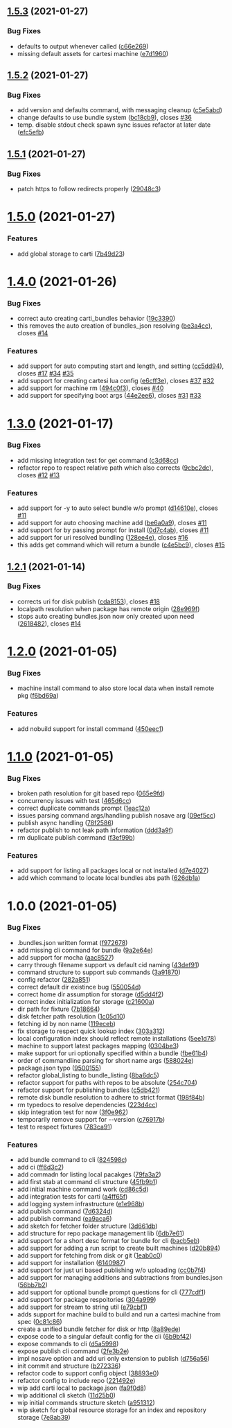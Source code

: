 ## [1.5.3](https://github.com/createdreamtech/carti/compare/1.5.2...1.5.3) (2021-01-27)


### Bug Fixes

* defaults to output whenever called ([c66e269](https://github.com/createdreamtech/carti/commit/c66e2694e6664379ad3ed26799c331734901a187))
* missing default assets for cartesi machine ([e7d1960](https://github.com/createdreamtech/carti/commit/e7d196082a71ce9ac1042f5f24f3151e27ee3b35))

## [1.5.2](https://github.com/createdreamtech/carti/compare/1.5.1...1.5.2) (2021-01-27)


### Bug Fixes

* add version and defaults command, with messaging cleanup ([c5e5abd](https://github.com/createdreamtech/carti/commit/c5e5abd2beab7d9e93bec4f0b256d58f31fbff14))
* change defaults to use bundle system ([bc18cb9](https://github.com/createdreamtech/carti/commit/bc18cb9589afd95e35308af9796149a0e254f3b5)), closes [#36](https://github.com/createdreamtech/carti/issues/36)
* temp. disable stdout check spawn sync issues refactor at later date ([efc5efb](https://github.com/createdreamtech/carti/commit/efc5efb866df3a27d4364c167a56276f3541ab69))

## [1.5.1](https://github.com/createdreamtech/carti/compare/1.5.0...1.5.1) (2021-01-27)


### Bug Fixes

* patch https to follow redirects properly ([29048c3](https://github.com/createdreamtech/carti/commit/29048c325164bf75a10ebe8830bbabfda5832f66))

# [1.5.0](https://github.com/createdreamtech/carti/compare/1.4.0...1.5.0) (2021-01-27)


### Features

* add global storage to carti ([7b49d23](https://github.com/createdreamtech/carti/commit/7b49d23b22004526d82824bbf2834763efbdd256))

# [1.4.0](https://github.com/createdreamtech/carti/compare/1.3.0...1.4.0) (2021-01-26)


### Bug Fixes

* correct auto creating carti_bundles behavior ([19c3390](https://github.com/createdreamtech/carti/commit/19c3390b7b30d5ba9a7c2d9beb64224b1d2649f9))
* this removes the auto creation of bundles_json resolving ([be3a4cc](https://github.com/createdreamtech/carti/commit/be3a4cca7647ba44a4b802fffd04930a1b6b9cf3)), closes [#14](https://github.com/createdreamtech/carti/issues/14)


### Features

* add support for auto computing start and length, and setting ([cc5dd94](https://github.com/createdreamtech/carti/commit/cc5dd942919c4a9f0a2f7cf7384dd2b559637875)), closes [#17](https://github.com/createdreamtech/carti/issues/17) [#34](https://github.com/createdreamtech/carti/issues/34) [#35](https://github.com/createdreamtech/carti/issues/35)
* add support for creating cartesi lua config ([e6cff3e](https://github.com/createdreamtech/carti/commit/e6cff3efde536c5e67e9985cb90eb72cbc0441e5)), closes [#37](https://github.com/createdreamtech/carti/issues/37) [#32](https://github.com/createdreamtech/carti/issues/32)
* add support for machine rm ([494c0f3](https://github.com/createdreamtech/carti/commit/494c0f3358cd5db9989a55f44f2f69e6a2b09e2e)), closes [#40](https://github.com/createdreamtech/carti/issues/40)
* add support for specifying boot args ([44e2ee6](https://github.com/createdreamtech/carti/commit/44e2ee6ba1e3fae881fc9afeeb990ac68814358e)), closes [#31](https://github.com/createdreamtech/carti/issues/31) [#33](https://github.com/createdreamtech/carti/issues/33)

# [1.3.0](https://github.com/createdreamtech/carti/compare/1.2.1...1.3.0) (2021-01-17)


### Bug Fixes

* add missing integration test for get command ([c3d68cc](https://github.com/createdreamtech/carti/commit/c3d68cc307d8f10469491c55ad644f6c6ec56994))
* refactor repo to respect relative path which also corrects ([9cbc2dc](https://github.com/createdreamtech/carti/commit/9cbc2dcd5d91ccef91a88ae5a78d0248bc219610)), closes [#12](https://github.com/createdreamtech/carti/issues/12) [#13](https://github.com/createdreamtech/carti/issues/13)


### Features

* add support for -y to auto select bundle w/o prompt ([d14610e](https://github.com/createdreamtech/carti/commit/d14610eb5a9c9d9d6c4e26932ebd6298a29cbb1d)), closes [#11](https://github.com/createdreamtech/carti/issues/11)
* add support for auto choosing machine add ([be6a0a9](https://github.com/createdreamtech/carti/commit/be6a0a970cea6fef579688936caf634d415540a0)), closes [#11](https://github.com/createdreamtech/carti/issues/11)
* add support for by passing prompt for install ([0d7c4ab](https://github.com/createdreamtech/carti/commit/0d7c4ab1a471622a55baea7a479b1831e7ae62b6)), closes [#11](https://github.com/createdreamtech/carti/issues/11)
* add support for uri resolved bundling ([128ee4e](https://github.com/createdreamtech/carti/commit/128ee4e15b1e76c4fa44e8a3591d61f06253ff2f)), closes [#16](https://github.com/createdreamtech/carti/issues/16)
* this adds get command which will return a bundle ([c4e5bc9](https://github.com/createdreamtech/carti/commit/c4e5bc947a18c327807f1d223f40180b10b79eff)), closes [#15](https://github.com/createdreamtech/carti/issues/15)

## [1.2.1](https://github.com/createdreamtech/carti/compare/1.2.0...1.2.1) (2021-01-14)


### Bug Fixes

* corrects uri for disk publish ([cda8153](https://github.com/createdreamtech/carti/commit/cda8153367a4f9015bbe4476ab77fc32ecae1520)), closes [#18](https://github.com/createdreamtech/carti/issues/18)
* localpath resolution when package has remote origin ([28e969f](https://github.com/createdreamtech/carti/commit/28e969fd0c9543c41cda59cf0d3b700f193dcbca))
* stops auto creating bundles.json now only created upon need ([2618482](https://github.com/createdreamtech/carti/commit/261848234e5dd09c3a03a1b31cf54cad0a28739c)), closes [#14](https://github.com/createdreamtech/carti/issues/14)

# [1.2.0](https://github.com/createdreamtech/carti/compare/1.1.0...1.2.0) (2021-01-05)


### Bug Fixes

* machine install command to also store local data when install remote pkg ([f6bd69a](https://github.com/createdreamtech/carti/commit/f6bd69a25469f501e90e8807be4177ca8a9f75ac))


### Features

* add nobuild support for install command ([450eec1](https://github.com/createdreamtech/carti/commit/450eec17c6f5328520b46b1811bc8d6fa1885e79))

# [1.1.0](https://github.com/createdreamtech/carti/compare/1.0.0...1.1.0) (2021-01-05)


### Bug Fixes

* broken path resolution for git based repo ([065e9fd](https://github.com/createdreamtech/carti/commit/065e9fd79436fe3c62d309242dc9d395175ac722))
* concurrency issues with test ([465d6cc](https://github.com/createdreamtech/carti/commit/465d6cce2e3909ae80a3b93018cf2f5e6000a8ba))
* correct duplicate commands prompt ([1eac12a](https://github.com/createdreamtech/carti/commit/1eac12aa36786157350faa834c7ca30699b7e8a0))
* issues parsing command args/handling publish nosave arg ([09ef5cc](https://github.com/createdreamtech/carti/commit/09ef5ccfb3156944d4147b7e91366e6e2c978fa8))
* publish async handling ([78f2586](https://github.com/createdreamtech/carti/commit/78f25868e705fbd246433a8b07b88f794ed6ab9c))
* refactor publish to not leak path information ([ddd3a9f](https://github.com/createdreamtech/carti/commit/ddd3a9f84a82b1e66ff8bba1787e280646b4d299))
* rm duplicate publish command ([f3ef99b](https://github.com/createdreamtech/carti/commit/f3ef99bb64c1a97e04b807e93080e44da22bb680))


### Features

* add support for listing all packages local or not installed ([d7e4027](https://github.com/createdreamtech/carti/commit/d7e4027b444baf2e0a71df1e57aac23872bc4c1d))
* add which command to locate local bundles abs path ([626db1a](https://github.com/createdreamtech/carti/commit/626db1a1e6d51a44812d70414cca50597e21dad8))

# 1.0.0 (2021-01-05)


### Bug Fixes

* .bundles.json written format ([f972678](https://github.com/createdreamtech/carti/commit/f97267844f6416c01daa0dc0a0e7ca93a786f6c6))
* add missing cli command for bundle ([9a2e64e](https://github.com/createdreamtech/carti/commit/9a2e64e54bf9d018254cc3860ac34fd7cccbbdfb))
* add support for mocha ([aac8527](https://github.com/createdreamtech/carti/commit/aac8527d1411135aafbba0ab4a6676289a0f9b33))
* carry through filename support vs default cid naming ([43def91](https://github.com/createdreamtech/carti/commit/43def91f260f140d5397063456f86dacd6690110))
* command structure to support sub commands ([3a91870](https://github.com/createdreamtech/carti/commit/3a918702b8ac1f90953ccb9efc64d44bc8ee1c5b))
* config refactor ([282a851](https://github.com/createdreamtech/carti/commit/282a8513f8002878dfdb2c6953759c4153d1317b))
* correct default dir existince bug ([550054d](https://github.com/createdreamtech/carti/commit/550054d83de5965598820576bd498a6e1f695748))
* correct home dir assumption for storage ([d5dd4f2](https://github.com/createdreamtech/carti/commit/d5dd4f2997207644357bb45fcc610e5d93f2b900))
* correct index initialization for storage ([c21600a](https://github.com/createdreamtech/carti/commit/c21600ab54bc83c7230706b60161d555d36d605d))
* dir path for fixture ([7b18664](https://github.com/createdreamtech/carti/commit/7b18664bcda056fc7e41eb146ead03a6f7f624a5))
* disk fetcher path resolution ([1c05d10](https://github.com/createdreamtech/carti/commit/1c05d10fecb87689f826ca5fd8f477412c5f71b6))
* fetching id by non name ([119eceb](https://github.com/createdreamtech/carti/commit/119eceba932b32419bab1ce1c42d6f779fcc310d))
* fix storage to respect quick lookup index ([303a312](https://github.com/createdreamtech/carti/commit/303a3125c469fe123d95a06300f49142a890f230))
* local configuration index should reflect remote installations ([5ee1d78](https://github.com/createdreamtech/carti/commit/5ee1d7830c2c90863ece0a69dfb110e3d1f59cca))
* machine to support latest packages mapping ([0304be3](https://github.com/createdreamtech/carti/commit/0304be3f75aaa084d822d069a251331b9db415ae))
* make support for uri optionally specified within a bundle ([fbe61b4](https://github.com/createdreamtech/carti/commit/fbe61b4498180efd93a70fde9f39503fd68f1af1))
* order of commandline parsing for short name args ([588024e](https://github.com/createdreamtech/carti/commit/588024e1dbe02439f27127fc249f1ce65268fb2b))
* package.json typo ([9500155](https://github.com/createdreamtech/carti/commit/9500155b4544c4162a23ec5c186a14eab2dcdc7c))
* refactor global_listing to bundle_listing ([8ba6dc5](https://github.com/createdreamtech/carti/commit/8ba6dc577fdea5a85389c4024a12b6bcc6364f9e))
* refactor support for paths with repos to be absolute ([254c704](https://github.com/createdreamtech/carti/commit/254c7040a5b2add1a0d6d36857bd6f3d94ff7264))
* refactor support for publishing bundles ([c5db421](https://github.com/createdreamtech/carti/commit/c5db4219fbb0a49957e3bbcaec20f8c177c1e90e))
* remote disk bundle resolution to adhere to strict format ([198f84b](https://github.com/createdreamtech/carti/commit/198f84bd585db1d6a7ba590be8860cb35c56b3a4))
* rm typedocs to resolve dependencies ([223d4cc](https://github.com/createdreamtech/carti/commit/223d4cc960216b3c5488ebd019414ea8c07f0f8a))
* skip integration test for now ([3f0e962](https://github.com/createdreamtech/carti/commit/3f0e96201829cbafd5930ff2e53f9628d7881c90))
* temporarily remove support for --version ([c76917b](https://github.com/createdreamtech/carti/commit/c76917b81f965e8953df9789de4fa2528d21200a))
* test to respect fixtures ([783ca91](https://github.com/createdreamtech/carti/commit/783ca91b7ca49a18c632118457dfd0256816df5e))


### Features

* add bundle command to cli ([824598c](https://github.com/createdreamtech/carti/commit/824598c93d8b091357b2958818b7bba3a7594637))
* add ci ([ff6d3c2](https://github.com/createdreamtech/carti/commit/ff6d3c21fe4bee27dafac9d1f1400a93e25f192a))
* add commadn for listing local pacakges ([79fa3a2](https://github.com/createdreamtech/carti/commit/79fa3a245f8f3bf735fbc5f30580cbc2c83cdc86))
* add first stab at command cli structure ([45fb9b1](https://github.com/createdreamtech/carti/commit/45fb9b1b7b952f97570c8739695b155bc9d71aba))
* add initial machine command work ([cd86c5d](https://github.com/createdreamtech/carti/commit/cd86c5d7e5dbb2836a700103002a3175b0b48d8a))
* add integration tests for carti ([a4ff65f](https://github.com/createdreamtech/carti/commit/a4ff65f737733398760b6d22c7e9b439a3204ad4))
* add logging system infrastructure ([e1e968b](https://github.com/createdreamtech/carti/commit/e1e968b63d6b84e4076fa05f102c602652de7163))
* add publish command ([7d6324d](https://github.com/createdreamtech/carti/commit/7d6324d82d7ede8d12eaf201291fa3118d53b375))
* add publish command ([ea9aca6](https://github.com/createdreamtech/carti/commit/ea9aca65bf21168609465da8270f1f38b1118234))
* add sketch for fetcher folder structure ([3d661db](https://github.com/createdreamtech/carti/commit/3d661db389e7ed8350e1aaf1556305859471a08f))
* add structure for repo package management lib ([6db7e61](https://github.com/createdreamtech/carti/commit/6db7e6191cdad42bfaf743e7aeb8a587fc132ebf))
* add support for a short desc format for bundle for cli ([bacb5eb](https://github.com/createdreamtech/carti/commit/bacb5eb0524e53a4929432b63ee606f8aea52836))
* add support for adding a run script to create built machines ([d20b894](https://github.com/createdreamtech/carti/commit/d20b894f364f764b9418076a3790243a18038e69))
* add support for fetching from disk or git ([1eab0c0](https://github.com/createdreamtech/carti/commit/1eab0c05ecb8d8e93f9d28b9a92d34d7c2360b5a))
* add support for installation ([6140987](https://github.com/createdreamtech/carti/commit/61409873f2274d3486b2c6c45017d7665e7388a6))
* add support for just uri based publishing w/o uploading ([cc0b7f4](https://github.com/createdreamtech/carti/commit/cc0b7f476f1fb1f5f7dccbde3fa687308df84493))
* add support for managing additions and subtractions from bundles.json ([56bb7b2](https://github.com/createdreamtech/carti/commit/56bb7b2cb488b407b3369846b8fa8b335b1ca85a))
* add support for optional bundle prompt questions for cli ([777cdf1](https://github.com/createdreamtech/carti/commit/777cdf1fefa22d2ef67858302d084e9af8d05b04))
* add support for package respoitories ([304a999](https://github.com/createdreamtech/carti/commit/304a999ca1f4bf85d1158032e91cc667faa5fa4a))
* add support for stream to string util ([e79cbf1](https://github.com/createdreamtech/carti/commit/e79cbf11381ae457f4e661437f819f897ae83075))
* adds support for machine build to build and run a cartesi machine from spec ([0c81c86](https://github.com/createdreamtech/carti/commit/0c81c86bcbda7266749d0f102b1f22bbb6430bfe))
* create a unified bundle fetcher for disk or http ([8a89ede](https://github.com/createdreamtech/carti/commit/8a89ede8e57a3d34c4bec70ae775128582dc7918))
* expose code to a singular default config for the cli ([6b9bf42](https://github.com/createdreamtech/carti/commit/6b9bf4280b84686aac96018e39408cbbf0eafa4e))
* expose commands to cli ([d5a5998](https://github.com/createdreamtech/carti/commit/d5a5998a1198f05cbfa1b23ae014b8ccdfa173de))
* expose publish cli command ([2fe3b2e](https://github.com/createdreamtech/carti/commit/2fe3b2edc4991770c589dd28ff763c4cfed7b173))
* impl nosave option and add uri only extension to publish ([d756a56](https://github.com/createdreamtech/carti/commit/d756a56cb637b9fe96f134df83f851afc734ee26))
* init commit and structure ([b272336](https://github.com/createdreamtech/carti/commit/b272336e6bd9878869aff88822148adcd87dc9b3))
* refactor code to support config object ([38893e0](https://github.com/createdreamtech/carti/commit/38893e0aed87365d4d7d308dc3b4ff40b1aae6ee))
* refactor config to include repo ([221492e](https://github.com/createdreamtech/carti/commit/221492e87ca14b1e367caf7d241835d8da4d6c8e))
* wip add carti local to package.json ([fa9f0d8](https://github.com/createdreamtech/carti/commit/fa9f0d8f62e4a7b68cd940e3430b9108e5e8d67e))
* wip additional cli sketch ([11d25b0](https://github.com/createdreamtech/carti/commit/11d25b0e72b44310b46318724aec9219e930d88f))
* wip initial commands structure sketch ([a951312](https://github.com/createdreamtech/carti/commit/a951312a3f6ad3e91b503f7223a960fb07875219))
* wip sketch for global resource storage for an index and repository storage ([7e8ab39](https://github.com/createdreamtech/carti/commit/7e8ab393da78a01e563ab96c4724f2cb3c2e502b))

